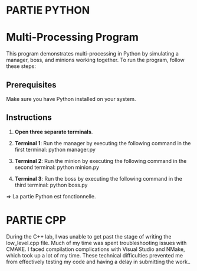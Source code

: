 # PARTIE PYTHON
# Multi-Processing Program

This program demonstrates multi-processing in Python by simulating a manager, boss, and minions working together. To run the program, follow these steps:

## Prerequisites

Make sure you have Python installed on your system.

## Instructions

1. **Open three separate terminals**.

2. **Terminal 1**: Run the manager by executing the following command in the first terminal: python manager.py

3. **Terminal 2**: Run the minion by executing the following command in the second terminal: python minion.py

4. **Terminal 3**: Run the boss by executing the following command in the third terminal: python boss.py


=> La partie Python est fonctionnelle.

# PARTIE CPP
During the C++ lab, I was unable to get past the stage of writing the low_level.cpp file. Much of my time was spent troubleshooting issues with CMAKE. I faced compilation complications with Visual Studio and NMake, which took up a lot of my time. These technical difficulties prevented me from effectively testing my code and having a delay in submitting the work..